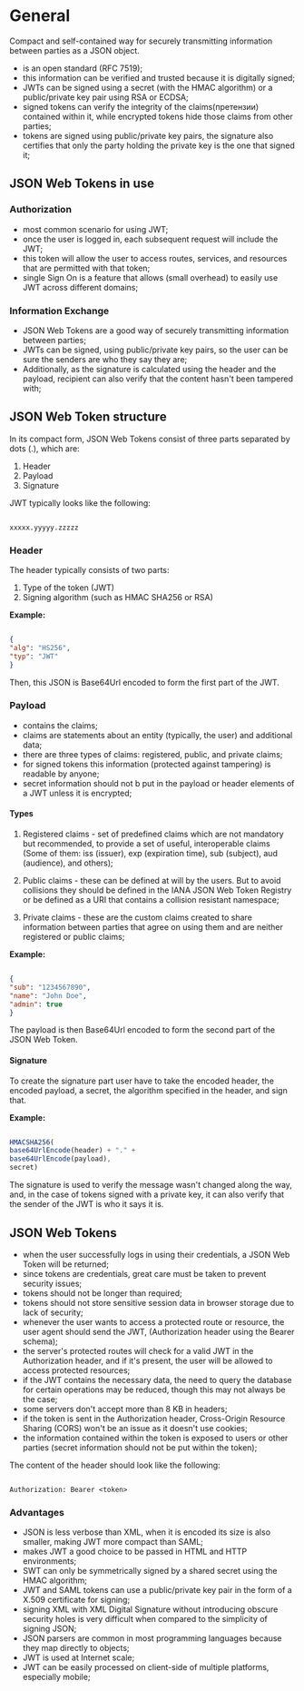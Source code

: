 # General

Compact and self-contained way for securely transmitting information between parties as a JSON object.

- is an open standard (RFC 7519); 
- this information can be verified and trusted because it is digitally signed; 
- JWTs can be signed using a secret (with the HMAC algorithm) or a public/private key pair using RSA or ECDSA;
- signed tokens can verify the integrity of the claims(претензии) contained within it, while encrypted tokens hide those claims from other parties;
- tokens are signed using public/private key pairs, the signature also certifies that only the party holding the private key is the one that signed it;

## JSON Web Tokens in use

### Authorization 

- most common scenario for using JWT;
- once the user is logged in, each subsequent request will include the JWT;
- this token will allow the user to access routes, services, and resources that are permitted with that token; 
- single Sign On is a feature that allows (small overhead) to easily use JWT across different domains;

### Information Exchange

- JSON Web Tokens are a good way of securely transmitting information between parties;
- JWTs can be signed, using public/private key pairs, so the user can be sure the senders are who they say they are;
- Additionally, as the signature is calculated using the header and the payload, recipient can also verify that the content hasn't been tampered with;

## JSON Web Token structure

In its compact form, JSON Web Tokens consist of three parts separated by dots (.), which are:

1. Header
2. Payload
3. Signature

JWT typically looks like the following:

```text

xxxxx.yyyyy.zzzzz

```

### Header

The header typically consists of two parts: 

1. Type of the token (JWT)
2. Signing algorithm (such as HMAC SHA256 or RSA)

**Example:**

```json

{
"alg": "HS256",
"typ": "JWT"
}

```

Then, this JSON is Base64Url encoded to form the first part of the JWT.

### Payload

- contains the claims; 
- claims are statements about an entity (typically, the user) and additional data;
- there are three types of claims: registered, public, and private claims;
- for signed tokens this information (protected against tampering) is readable by anyone;
- secret information should not b put in the payload or header elements of a JWT unless it is encrypted;

#### Types

1. Registered claims - set of predefined claims which are not mandatory but recommended, to provide a set of useful, interoperable claims (Some of them:
iss (issuer), exp (expiration time), sub (subject), aud (audience), and others);
   
2. Public claims - these can be defined at will by the users. But to avoid collisions they should be defined in the IANA JSON Web Token Registry or 
be defined as a URI that contains a collision resistant namespace;

3. Private claims - these are the custom claims created to share information between parties that agree on using them and are neither registered or 
public claims;

**Example:**
```json

{
"sub": "1234567890",
"name": "John Doe",
"admin": true
}

```

The payload is then Base64Url encoded to form the second part of the JSON Web Token.

#### Signature

To create the signature part user have to take the encoded header, the encoded payload, a secret, the algorithm specified in the header, and sign that.

**Example:**

```javascript

HMACSHA256(
base64UrlEncode(header) + "." +
base64UrlEncode(payload),
secret)

```

The signature is used to verify the message wasn't changed along the way, and, in the case of tokens signed with a private key, it can also verify 
that the sender of the JWT is who it says it is.

## JSON Web Tokens

- when the user successfully logs in using their credentials, a JSON Web Token will be returned;
- since tokens are credentials, great care must be taken to prevent security issues;
- tokens should not be longer than required;
- tokens should not store sensitive session data in browser storage due to lack of security;
- whenever the user wants to access a protected route or resource, the user agent should send the JWT, (Authorization header using the Bearer schema);
- the server's protected routes will check for a valid JWT in the Authorization header, and if it's present, the user will be allowed to access protected resources;
- if the JWT contains the necessary data, the need to query the database for certain operations may be reduced, though this may not always be the case;
- some servers don't accept more than 8 KB in headers;
- if the token is sent in the Authorization header, Cross-Origin Resource Sharing (CORS) won't be an issue as it doesn't use cookies;
- the information contained within the token is exposed to users or other parties (secret information should not be put within the token);

The content of the header should look like the following:

```text

Authorization: Bearer <token>

```

### Advantages

- JSON is less verbose than XML, when it is encoded its size is also smaller, making JWT more compact than SAML;
- makes JWT a good choice to be passed in HTML and HTTP environments;
- SWT can only be symmetrically signed by a shared secret using the HMAC algorithm; 
- JWT and SAML tokens can use a public/private key pair in the form of a X.509 certificate for signing;
- signing XML with XML Digital Signature without introducing obscure security holes is very difficult when compared to the simplicity of signing JSON;
- JSON parsers are common in most programming languages because they map directly to objects;
- JWT is used at Internet scale; 
- JWT can be easily processed on client-side of multiple platforms, especially mobile;

